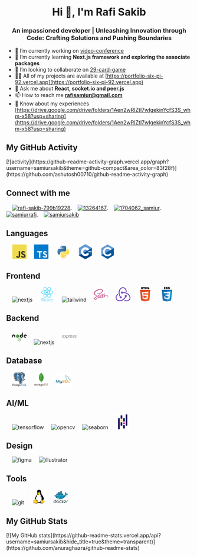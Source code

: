 <h1 align="center">Hi 👋, I'm Rafi Sakib</h1>
<h3 align="center">An impassioned developer | Unleashing Innovation through Code: Crafting Solutions and Pushing Boundaries</h3>


- 🔭 I’m currently working on [video-conference](https://github.com/samiursakib/video-conference)
- 🌱 I’m currently learning **Next.js framework and exploring the associate packages**
- 👯 I’m looking to collaborate on [29-card-game](https://github.com/M0NJURUL/29-card-game)
- 👨‍💻 All of my projects are available at [https://portfolio-six-pi-92.vercel.app](https://portfolio-six-pi-92.vercel.app)
- 💬 Ask me about **React, socket.io and peer.js**
- 📫 How to reach me **rafisamiur@gmail.com**
- 📄 Know about my experiences [https://drive.google.com/drive/folders/1Aen2wRIZtl7wIgekinYcfS3S_whm-x58?usp=sharing](https://drive.google.com/drive/folders/1Aen2wRIZtl7wIgekinYcfS3S_whm-x58?usp=sharing)


<h2>My GitHub Activity</h2>
[![activity](https://github-readme-activity-graph.vercel.app/graph?username=samiursakib&theme=github-compact&area_color=83f28f)](https://github.com/ashutosh00710/github-readme-activity-graph)

<h2>Connect with me</h2>
<p>
    &nbsp;&nbsp;&nbsp;
    <a href="https://linkedin.com/in/rafi-sakib-799b19228" target="blank">
        <img align="center" src="https://raw.githubusercontent.com/rahuldkjain/github-profile-readme-generator/master/src/images/icons/Social/linked-in-alt.svg" alt="rafi-sakib-799b19228" height="30" width="30" />
    </a>
    &nbsp;&nbsp;&nbsp;
    <a href="https://stackoverflow.com/users/13264167" target="blank">
        <img align="center" src="https://raw.githubusercontent.com/rahuldkjain/github-profile-readme-generator/master/src/images/icons/Social/stack-overflow.svg" alt="13264167" height="30" width="30" />
    </a>
    &nbsp;&nbsp;&nbsp;
    <a href="https://codeforces.com/profile/1704062_samiur" target="blank">
        <img align="center" src="https://raw.githubusercontent.com/rahuldkjain/github-profile-readme-generator/master/src/images/icons/Social/codeforces.svg" alt="1704062_samiur" height="30" width="30" />
    </a>
    &nbsp;&nbsp;&nbsp;
    <a href="https://www.leetcode.com/samiurrafi" target="blank">
        <img align="center" src="https://raw.githubusercontent.com/rahuldkjain/github-profile-readme-generator/master/src/images/icons/Social/leet-code.svg" alt="samiurrafi" height="30" width="30" />
    </a>
    &nbsp;&nbsp;&nbsp;
    <a href="https://dev.to/samiursakib" target="blank">
        <img align="center" src="https://raw.githubusercontent.com/rahuldkjain/github-profile-readme-generator/master/src/images/icons/Social/devto.svg" alt="samiursakib" height="30" width="30" />
    </a>
</p>



<h2>Languages</h2>
<p>
    &nbsp;&nbsp;&nbsp;
    <img src="https://raw.githubusercontent.com/devicons/devicon/master/icons/javascript/javascript-original.svg" alt="javascript" width="40" height="40"/>
    &nbsp;&nbsp;&nbsp;
    <img src="https://raw.githubusercontent.com/devicons/devicon/master/icons/typescript/typescript-original.svg" alt="typescript" width="40" height="40"/>
    &nbsp;&nbsp;&nbsp;
    <img src="https://raw.githubusercontent.com/devicons/devicon/master/icons/python/python-original.svg" alt="python" width="40" height="40"/>
    &nbsp;&nbsp;&nbsp;
    <img src="https://raw.githubusercontent.com/devicons/devicon/master/icons/cplusplus/cplusplus-original.svg" alt="cplusplus" width="40" height="40"/>
    &nbsp;&nbsp;&nbsp;
    <img src="https://raw.githubusercontent.com/devicons/devicon/master/icons/c/c-original.svg" alt="c" width="40" height="40"/>
</p>

<h2>Frontend</h2>
<p>
    &nbsp;&nbsp;&nbsp;
    <img src="https://cdn.worldvectorlogo.com/logos/nextjs-2.svg" alt="nextjs" width="40" height="40"/>
    &nbsp;&nbsp;&nbsp;
    <img src="https://raw.githubusercontent.com/devicons/devicon/master/icons/react/react-original-wordmark.svg" alt="react" width="40" height="40"/>
    &nbsp;&nbsp;&nbsp;
    <img src="https://www.vectorlogo.zone/logos/tailwindcss/tailwindcss-icon.svg" alt="tailwind" width="40" height="40"/>
    &nbsp;&nbsp;&nbsp;
    <img src="https://raw.githubusercontent.com/devicons/devicon/master/icons/sass/sass-original.svg" alt="sass" width="40" height="40"/>
    &nbsp;&nbsp;&nbsp;
    <img src="https://raw.githubusercontent.com/devicons/devicon/master/icons/redux/redux-original.svg" alt="redux" width="40" height="40"/>
    &nbsp;&nbsp;&nbsp;
    <img src="https://raw.githubusercontent.com/devicons/devicon/master/icons/html5/html5-original-wordmark.svg" alt="html5" width="40" height="40"/>
    &nbsp;&nbsp;&nbsp;
    <img src="https://raw.githubusercontent.com/devicons/devicon/master/icons/css3/css3-original-wordmark.svg" alt="css3" width="40" height="40"/>
</p>

<h2>Backend</h2>
<p>
    &nbsp;&nbsp;&nbsp;
    <img src="https://raw.githubusercontent.com/devicons/devicon/master/icons/nodejs/nodejs-original-wordmark.svg" alt="nodejs" width="40" height="40"/>
    &nbsp;&nbsp;&nbsp;
    <img src="https://cdn.worldvectorlogo.com/logos/nextjs-2.svg" alt="nextjs" width="40" height="40"/>
    &nbsp;&nbsp;&nbsp;
    <img src="https://raw.githubusercontent.com/devicons/devicon/master/icons/express/express-original-wordmark.svg" alt="express" width="40" height="40"/>
</p>

<h2>Database</h2>
<p>
    &nbsp;&nbsp;&nbsp;
    <img src="https://raw.githubusercontent.com/devicons/devicon/master/icons/postgresql/postgresql-original-wordmark.svg" alt="postgresql" width="40" height="40"/>
    &nbsp;&nbsp;&nbsp;
    <img src="https://raw.githubusercontent.com/devicons/devicon/master/icons/mongodb/mongodb-original-wordmark.svg" alt="mongodb" width="40" height="40"/>
    &nbsp;&nbsp;&nbsp;
    <img src="https://raw.githubusercontent.com/devicons/devicon/master/icons/mysql/mysql-original-wordmark.svg" alt="mysql" width="40" height="40"/>
</p>

<h2>AI/ML</h2>
<p>
    &nbsp;&nbsp;&nbsp;
    <img src="https://www.vectorlogo.zone/logos/tensorflow/tensorflow-icon.svg" alt="tensorflow" width="40" height="40"/>
    &nbsp;&nbsp;&nbsp;
    <img src="https://www.vectorlogo.zone/logos/opencv/opencv-icon.svg" alt="opencv" width="40" height="40"/>
    &nbsp;&nbsp;&nbsp;
    <img src="https://seaborn.pydata.org/_images/logo-mark-lightbg.svg" alt="seaborn" width="40" height="40"/>
    &nbsp;&nbsp;&nbsp;
    <img src="https://raw.githubusercontent.com/devicons/devicon/2ae2a900d2f041da66e950e4d48052658d850630/icons/pandas/pandas-original.svg" alt="pandas" width="40" height="40"/>    </a>
</p>

<h2>Design</h2>
<p>
    &nbsp;&nbsp;&nbsp;
    <img src="https://www.vectorlogo.zone/logos/figma/figma-icon.svg" alt="figma" width="40" height="40"/>
    &nbsp;&nbsp;&nbsp;
    <img src="https://www.vectorlogo.zone/logos/adobe_illustrator/adobe_illustrator-icon.svg" alt="illustrator" width="40" height="40"/>
</p>

<h2>Tools</h2>
<p>
    &nbsp;&nbsp;&nbsp;
    <img src="https://www.vectorlogo.zone/logos/git-scm/git-scm-icon.svg" alt="git" width="40" height="40"/>
    &nbsp;&nbsp;&nbsp;
    <img src="https://raw.githubusercontent.com/devicons/devicon/master/icons/linux/linux-original.svg" alt="linux" width="40" height="40"/>
    &nbsp;&nbsp;&nbsp;
    <img src="https://raw.githubusercontent.com/devicons/devicon/master/icons/docker/docker-original-wordmark.svg" alt="docker" width="40" height="40"/>
</p>


<h2>My GitHub Stats</h2>
[![My GitHub stats](https://github-readme-stats.vercel.app/api?username=samiursakib&hide_title=true&theme=transparent)](https://github.com/anuraghazra/github-readme-stats)
